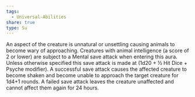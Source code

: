 ```yaml
---
tags:
  - Universal-Abilities
share: true
type: Su
---
```

An aspect of the creature is unnatural or unsettling causing animals to become wary of approaching. Creatures with animal intelligence (a score of 2 or lower) are subject to a Mental save attack when entering this aura. Unless otherwise specified this save attack is made at (1d20 + ½ Hit Dice + Psyche modifier). A successful save attack causes the affected creature to become shaken and become unable to approach the target creature for 1d4+1 rounds. A failed save attack leaves the creature unaffected and cannot affect them again for 24 hours.